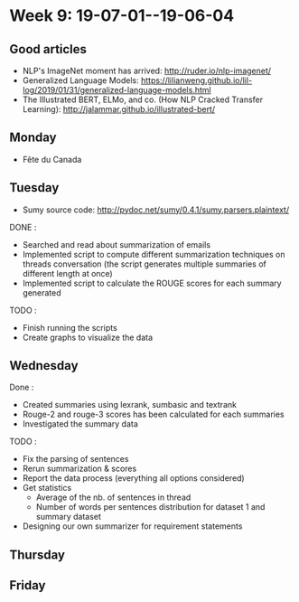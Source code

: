# Week 9: 19-07-01--19-06-04

## Good articles 

- NLP's ImageNet moment has arrived: http://ruder.io/nlp-imagenet/
- Generalized Language Models: https://lilianweng.github.io/lil-log/2019/01/31/generalized-language-models.html
- The Illustrated BERT, ELMo, and co. (How NLP Cracked Transfer Learning): http://jalammar.github.io/illustrated-bert/

## Monday

- Fête du Canada
  
## Tuesday

- Sumy source code: http://pydoc.net/sumy/0.4.1/sumy.parsers.plaintext/

DONE : 

- Searched and read about summarization of emails
- Implemented script to compute different summarization techniques on threads conversation (the script generates multiple summaries of different length at once)
- Implemented script to calculate the ROUGE scores for each summary generated

TODO : 

- Finish running the scripts 
- Create graphs to visualize the data

## Wednesday

Done :

- Created summaries using lexrank, sumbasic and textrank
- Rouge-2 and rouge-3 scores has been calculated for each summaries
- Investigated the summary data
  
TODO : 

- Fix the parsing of sentences
- Rerun summarization & scores
- Report the data process (everything all options considered)
- Get statistics
  - Average of the nb. of sentences in thread
  - Number of words per sentences distribution for dataset 1 and summary dataset
- Designing our own summarizer for requirement statements
  
## Thursday

## Friday
